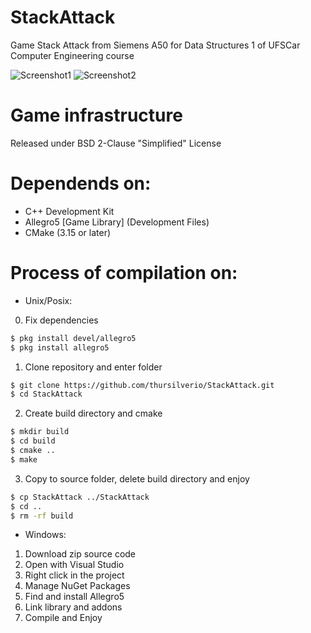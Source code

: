 # StackAttack
Game Stack Attack from Siemens A50 for Data Structures 1 of UFSCar Computer Engineering course

![Screenshot1](https://user-images.githubusercontent.com/68340334/124038901-4e9ce300-d9d8-11eb-9ec8-81c691d7e3e3.png)
![Screenshot2](https://user-images.githubusercontent.com/68340334/124038932-59577800-d9d8-11eb-81f7-1d630d821791.png)


# Game infrastructure
Released under BSD 2-Clause "Simplified" License

# Dependends on:
- C++ Development Kit
- Allegro5 [Game Library] (Development Files)
- CMake (3.15 or later)

# Process of compilation on:
- Unix/Posix:
0. Fix dependencies
```bash
$ pkg install devel/allegro5
$ pkg install allegro5
```
1. Clone repository and enter folder
```bash
$ git clone https://github.com/thursilverio/StackAttack.git
$ cd StackAttack
```
2. Create build directory and cmake
```bash
$ mkdir build
$ cd build
$ cmake ..
$ make
```
3. Copy to source folder, delete build directory and enjoy
```bash
$ cp StackAttack ../StackAttack
$ cd ..
$ rm -rf build
```

- Windows:
1. Download zip source code
2. Open with Visual Studio
3. Right click in the project
4. Manage NuGet Packages
5. Find and install Allegro5
6. Link library and addons
7. Compile and Enjoy
